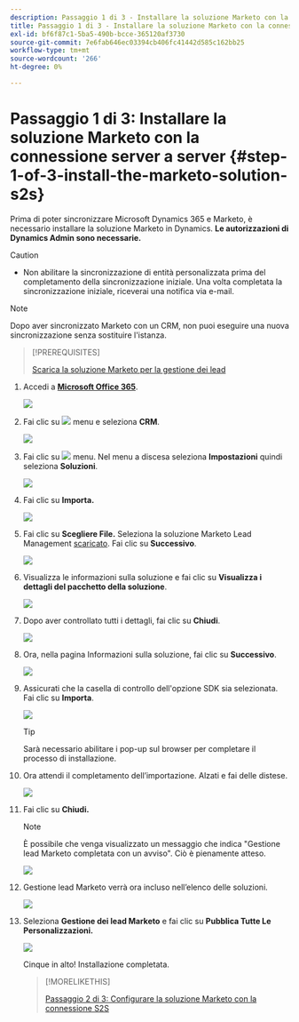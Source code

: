 ```yaml
---
description: Passaggio 1 di 3 - Installare la soluzione Marketo con la connessione server-to-server - Marketo Docs - Documentazione del prodotto
title: Passaggio 1 di 3 - Installare la soluzione Marketo con la connessione server-to-server
exl-id: bf6f87c1-5ba5-490b-bcce-365120af3730
source-git-commit: 7e6fab646ec03394cb406fc41442d585c162bb25
workflow-type: tm+mt
source-wordcount: '266'
ht-degree: 0%

---
```


# Passaggio 1 di 3: Installare la soluzione Marketo con la connessione server a server {#step-1-of-3-install-the-marketo-solution-s2s}

Prima di poter sincronizzare Microsoft Dynamics 365 e Marketo, è necessario installare la soluzione Marketo in Dynamics. **Le autorizzazioni di Dynamics Admin sono necessarie.**

>[!CAUTION]
>
>* Non abilitare la sincronizzazione di entità personalizzata prima del completamento della sincronizzazione iniziale. Una volta completata la sincronizzazione iniziale, riceverai una notifica via e-mail.


>[!NOTE]
>
>Dopo aver sincronizzato Marketo con un CRM, non puoi eseguire una nuova sincronizzazione senza sostituire l&#39;istanza.

>[!PREREQUISITES]
>
>[Scarica la soluzione Marketo per la gestione dei lead](/help/marketo/product-docs/crm-sync/microsoft-dynamics-sync/sync-setup/download-the-marketo-lead-management-solution.md)

1. Accedi a **[Microsoft Office 365](https://login.microsoftonline.com/)**.

   ![](assets/image2015-3-16-15-3a58-3a55.png)

1. Fai clic su ![](assets/image2015-3-16-16-3a1-3a13.png) menu e seleziona **CRM**.

   ![](assets/image2015-3-16-16-3a0-3a10.png)

1. Fai clic su ![](assets/image2015-5-13-10-3a5-3a8.png) menu. Nel menu a discesa seleziona **Impostazioni** quindi seleziona **Soluzioni**.

   ![](assets/image2015-5-13-10-3a4-3a1.png)

1. Fai clic su **Importa.**

   ![](assets/image2015-3-19-8-3a34-3a8.png)

1. Fai clic su **Scegliere File.** Seleziona la soluzione Marketo Lead Management [scaricato](/help/marketo/product-docs/crm-sync/microsoft-dynamics-sync/sync-setup/download-the-marketo-lead-management-solution.md). Fai clic su **Successivo**.

   ![](assets/image2015-10-9-14-3a44-3a14.png)

1. Visualizza le informazioni sulla soluzione e fai clic su **Visualizza i dettagli del pacchetto della soluzione**.

   ![](assets/image2015-10-9-15-3a4-3a16.png)

1. Dopo aver controllato tutti i dettagli, fai clic su **Chiudi**.

   ![](assets/image2015-10-9-14-3a57-3a3.png)

1. Ora, nella pagina Informazioni sulla soluzione, fai clic su **Successivo**.

   ![](assets/image2015-10-9-14-3a59-3a24.png)

1. Assicurati che la casella di controllo dell&#39;opzione SDK sia selezionata. Fai clic su **Importa**.

   ![](assets/image2015-10-9-15-3a7-3a12.png)

   >[!TIP]
   >
   >Sarà necessario abilitare i pop-up sul browser per completare il processo di installazione.

1. Ora attendi il completamento dell’importazione. Alzati e fai delle distese.

   ![](assets/image2015-3-11-11-3a34-3a9.png)

1. Fai clic su **Chiudi.**

   >[!NOTE]
   >
   >È possibile che venga visualizzato un messaggio che indica &quot;Gestione lead Marketo completata con un avviso&quot;. Ciò è pienamente atteso.

   ![](assets/image2015-3-13-9-3a54-3a39.png)

1. Gestione lead Marketo verrà ora incluso nell’elenco delle soluzioni.

   ![](assets/image2015-3-19-8-3a40-3a38.png)

1. Seleziona **Gestione dei lead Marketo** e fai clic su **Pubblica Tutte Le Personalizzazioni.**

   ![](assets/image2015-3-19-8-3a41-3a21.png)

   Cinque in alto! Installazione completata.

   >[!MORELIKETHIS]
   >
   >[Passaggio 2 di 3: Configurare la soluzione Marketo con la connessione S2S](/help/marketo/product-docs/crm-sync/microsoft-dynamics-sync/sync-setup/microsoft-dynamics-365-with-s2s-connection/step-2-of-3-set-up.md)
